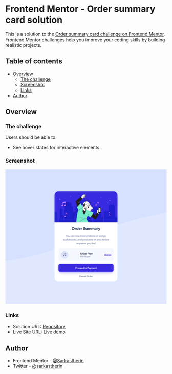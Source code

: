 # Frontend Mentor - Order summary card solution

This is a solution to the [Order summary card challenge on Frontend Mentor](https://www.frontendmentor.io/challenges/order-summary-component-QlPmajDUj). Frontend Mentor challenges help you improve your coding skills by building realistic projects. 

## Table of contents

- [Overview](#overview)
  - [The challenge](#the-challenge)
  - [Screenshot](#screenshot)
  - [Links](#links)
- [Author](#author)

## Overview

### The challenge

Users should be able to:

- See hover states for interactive elements

### Screenshot

![1 Screenshot](./src/images/ss_1.png)

### Links

- Solution URL: [Repository](https://github.com/Sarkastherin/order-summary-component.git)
- Live Site URL: [Live demo](https://sarkastherin.github.io/order-summary-component/)

## Author
- Frontend Mentor - [@Sarkastherin](https://www.frontendmentor.io/profile/Sarkastherin)
- Twitter - [@sarkastherin](https://www.twitter.com/sarkastherin)
